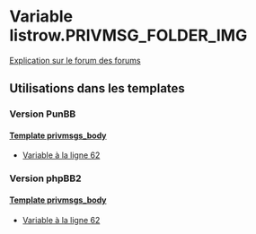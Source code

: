 # Variable listrow.PRIVMSG_FOLDER_IMG
[Explication sur le forum des forums](http://forum.forumactif.com/t294113-listing-des-variables#listrow.PRIVMSG_FOLDER_IMG)
## Utilisations dans les templates
### Version PunBB
#### [Template privmsgs_body](punbb/privmsgs_body.md)
* [Variable à la ligne 62](../punbb/privmsgs_body.tpl#L62)
### Version phpBB2
#### [Template privmsgs_body](subsilver/privmsgs_body.md)
* [Variable à la ligne 62](../subsilver/privmsgs_body.tpl#L62)